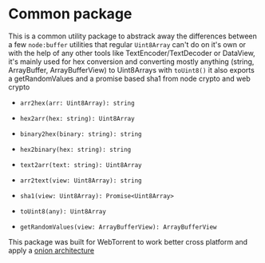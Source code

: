 # Common package

This is a common utility package to abstrack away the differences between a few `node:buffer` utilities that regular `Uint8Array` can't do on it's own or with the help of any other tools like TextEncoder/TextDecoder or DataView, it's mainly used for hex conversion and converting mostly anything (string, ArrayBuffer, ArrayBufferView) to Uint8Arrays with `toUint8()` it also exports a getRandomValues and a promise based sha1 from node crypto and web crypto

- `arr2hex(arr: Uint8Array): string`
- `hex2arr(hex: string): Uint8Array`

- `binary2hex(binary: string): string`
- `hex2binary(hex: string): string`

- `text2arr(text: string): Uint8Array`
- `arr2text(view: Uint8Array): string`

- `sha1(view: Uint8Array): Promise<Uint8Array>`
- `toUint8(any): Uint8Array`
- `getRandomValues(view: ArrayBufferView): ArrayBufferView`

This package was built for WebTorrent to work better cross platform and apply a [onion architecture](https://codeguru.com/csharp/csharp/cs_misc/designtechniques/understanding-onion-architecture.html)
